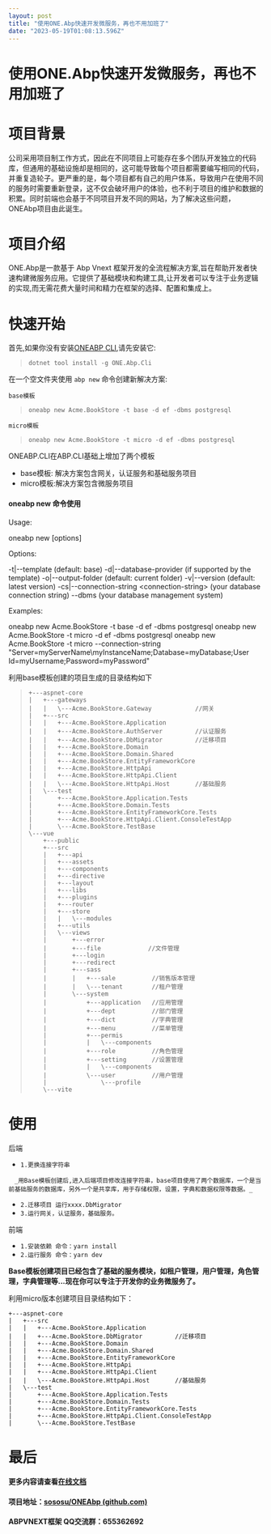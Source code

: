 ```yaml
---
layout: post
title: "使用ONE.Abp快速开发微服务，再也不用加班了"
date: "2023-05-19T01:08:13.596Z"
---
```

使用ONE.Abp快速开发微服务，再也不用加班了
========================

项目背景
====

公司采用项目制工作方式，因此在不同项目上可能存在多个团队开发独立的代码库，但通用的基础设施却是相同的，这可能导致每个项目都需要编写相同的代码，并重复造轮子。更严重的是，每个项目都有自己的用户体系，导致用户在使用不同的服务时需要重新登录，这不仅会破坏用户的体验，也不利于项目的维护和数据的积累。同时前端也会基于不同项目开发不同的网站，为了解决这些问题， ONEAbp项目由此诞生。

项目介绍
====

ONE.Abp是一款基于 Abp Vnext 框架开发的全流程解决方案,旨在帮助开发者快速构建微服务应用。它提供了基础模块和构建工具,让开发者可以专注于业务逻辑的实现,而无需花费大量时间和精力在框架的选择、配置和集成上。

快速开始
====

首先,如果你没有安装[ONEABP CLI](https://docs.abp.io/zh-Hans/abp/latest/CLI),请先安装它:

>     dotnet tool install -g ONE.Abp.Cli

在一个空文件夹使用 `abp new` 命令创建新解决方案:

`base模板`

>     oneabp new Acme.BookStore -t base -d ef -dbms postgresql

`micro模板`

>     oneabp new Acme.BookStore -t micro -d ef -dbms postgresql

ONEABP.CLI在ABP.CLI基础上增加了两个模板

*   base模板: 解决方案包含网关，认证服务和基础服务项目
*   micro模板:解决方案包含微服务项目

#### oneabp new 命令使用

Usage:

  oneabp new <project-name> \[options\]

Options:

\-t|--template <template-name>               (default: base)
\-d|--database-provider <database-provider>  (if supported by the template)
\-o|--output-folder <output-folder>          (default: current folder)
\-v|--version <version>                      (default: latest version)
\-cs|--connection-string <connection-string\> (your database connection string)
\--dbms <database-management-system>         (your database management system)

Examples:

oneabp new Acme.BookStore -t base -d ef -dbms postgresql
oneabp new Acme.BookStore -t micro -d ef -dbms postgresql
oneabp new Acme.BookStore -t micro --connection-string "Server=myServerName\\myInstanceName;Database=myDatabase;User Id=myUsername;Password=myPassword"

利用base模板创建的项目生成的目录结构如下

>     +---aspnet-core
>     |   +---gateways 
>     |   |   \---Acme.BookStore.Gateway            //网关
>     |   +---src
>     |   |   +---Acme.BookStore.Application
>     |   |   +---Acme.BookStore.AuthServer         //认证服务
>     |   |   +---Acme.BookStore.DbMigrator         //迁移项目
>     |   |   +---Acme.BookStore.Domain
>     |   |   +---Acme.BookStore.Domain.Shared
>     |   |   +---Acme.BookStore.EntityFrameworkCore
>     |   |   +---Acme.BookStore.HttpApi
>     |   |   +---Acme.BookStore.HttpApi.Client
>     |   |   \---Acme.BookStore.HttpApi.Host       //基础服务
>     |   \---test
>     |       +---Acme.BookStore.Application.Tests
>     |       +---Acme.BookStore.Domain.Tests
>     |       +---Acme.BookStore.EntityFrameworkCore.Tests
>     |       +---Acme.BookStore.HttpApi.Client.ConsoleTestApp
>     |       \---Acme.BookStore.TestBase
>     \---vue
>         +---public
>         +---src
>         |   +---api
>         |   +---assets
>         |   +---components
>         |   +---directive
>         |   +---layout
>         |   +---libs
>         |   +---plugins
>         |   +---router
>         |   +---store
>         |   |   \---modules
>         |   +---utils
>         |   \---views
>         |       +---error
>         |       +---file             //文件管理
>         |       +---login
>         |       +---redirect
>         |       +---sass            
>         |       |   +---sale          //销售版本管理
>         |       |   \---tenant        //租户管理
>         |       \---system
>         |           +---application   //应用管理
>         |           +---dept          //部门管理
>         |           +---dict          //字典管理
>         |           +---menu          //菜单管理     
>         |           +---permis
>         |           |   \---components
>         |           +---role          //角色管理
>         |           +---setting       //设置管理   
>         |           |   \---components 
>         |           \---user          //用户管理
>         |               \---profile
>         \---vite

使用
==

后端

*   `1.更换连接字符串`

   `_用Base模板创建后,进入后端项目修改连接字符串，base项目使用了两个数据库，一个是当前基础服务的数据库，另外一个是共享库，用于存储权限，设置，字典和数据权限等数据。_`

*   `2.迁移项目 运行xxxx.DbMigrator`
*   `3.运行网关，认证服务，基础服务。`

前端

*   `1.安装依赖 命令：yarn install`
*   `2.运行服务 命令：yarn dev`

**Base模板创建项目已经包含了基础的服务模块，如租户管理，用户管理，角色管理，字典管理等...现在你可以专注于开发你的业务微服务了。**

利用micro版本创建项目目录结构如下：

    +---aspnet-core
    |   +---src
    |   |   +---Acme.BookStore.Application
    |   |   +---Acme.BookStore.DbMigrator         //迁移项目
    |   |   +---Acme.BookStore.Domain
    |   |   +---Acme.BookStore.Domain.Shared
    |   |   +---Acme.BookStore.EntityFrameworkCore
    |   |   +---Acme.BookStore.HttpApi
    |   |   +---Acme.BookStore.HttpApi.Client
    |   |   \---Acme.BookStore.HttpApi.Host       //基础服务
    |   \---test
    |       +---Acme.BookStore.Application.Tests
    |       +---Acme.BookStore.Domain.Tests
    |       +---Acme.BookStore.EntityFrameworkCore.Tests
    |       +---Acme.BookStore.HttpApi.Client.ConsoleTestApp
    |       \---Acme.BookStore.TestBase

最后
==

#### 更多内容请查看[在线文档](https://sososu.github.io/ONE.Abp.Doc)

#### 项目地址：[sososu/ONEAbp (github.com)](https://github.com/sososu/ONEAbp)

#### ABPVNEXT框架 QQ交流群：655362692